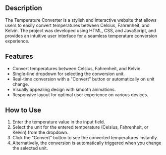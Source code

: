 

## Description

The Temperature Converter is a stylish and interactive website that allows users to easily convert temperatures between Celsius, Fahrenheit, and Kelvin. The project was developed using HTML, CSS, and JavaScript, and provides an intuitive user interface for a seamless temperature conversion experience.





## Features

- Convert temperatures between Celsius, Fahrenheit, and Kelvin.
- Single-line dropdown for selecting the conversion unit.
- Real-time conversion with a "Convert" button or automatically on unit change.
- Visually appealing design with smooth animations.
- Responsive layout for optimal user experience on various devices.

## How to Use

1. Enter the temperature value in the input field.
2. Select the unit for the entered temperature (Celsius, Fahrenheit, or Kelvin) from the dropdown.
3. Click the "Convert" button to see the converted temperatures instantly.
4. Alternatively, the conversion is automatically triggered when you change the selected unit.




